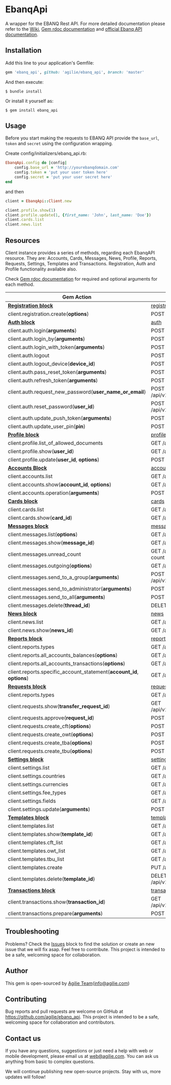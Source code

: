 # EbanqApi

A wrapper for the EBANQ Rest API. For more detailed documentation please refer to the [Wiki](https://github.com/agilie/ebanq_api/wiki), 
[Gem rdoc documentation](https://agilie.github.io/ebanq_api/) and [official Ebanq API documentation](https://ebanqapi.docs.apiary.io/#).

## Installation

Add this line to your application's Gemfile:

```ruby
gem 'ebanq_api', github: 'agilie/ebanq_api', branch: 'master'
```

And then execute:

    $ bundle install

Or install it yourself as:

    $ gem install ebanq_api
    
## Usage

Before you start making the requests to EBANQ API provide the `base_url`, `token` and `secret` using the configuration
wrapping. 

Create config/initializers/ebanq_api.rb:

```ruby
EbanqApi.config do |config|
    config.base_url = 'http://yourebanqdomain.com'
    config.token = 'put your user token here'
    config.secret = 'put your user secret here'
end
```
 and then 

```ruby
client = EbanqApi::Client.new

client.profile.show(1)
client.profile.update(1, {first_name: 'John', last_name: 'Doe'})
client.cards.list
client.news.list
```

## Resources

Client instance provides a series of methods, regarding each EbanqAPI resource. 
They are: Accounts, Cards, Messages, News, Profile, Reports, 
Requests, Settings, Templates and Transactions.
Registration, Auth and Profile functionality available also.

Check [Gem rdoc documentation](https://agilie.github.io/ebanq_api/) for required and optional arguments for each method.

 |  Gem Action  |  API Endpoint  | 
 | -------- | ----- | 
 |  **[Registration block](https://agilie.github.io/ebanq_api/EbanqApi/Registration)** | [registration](https://ebanqapi.docs.apiary.io/#reference/registration/post) | 
 |  client.registration.create(**options**) | POST /api/v1/registration/create | 
 |  **[Auth block](https://agilie.github.io/ebanq_api/EbanqApi/Auth)** | [auth](https://ebanqapi.docs.apiary.io/#reference/auth/post) | 
 |  client.auth.login(**arguments**) | POST /api/v1/auth/login | 
 |  client.auth.login_by(**arguments**) | POST /api/v1/auth/login_pin | 
 |  client.auth.login_with_token(**arguments**) | POST /api/v1/auth/login_token | 
 |  client.auth.logout | POST /api/v1/auth/logout | 
 |  client.auth.logout_device(**device_id**) | POST /api/v1/auth/logout_device | 
 |  client.auth.pass_reset_token(**arguments**) | POST /api/v1/auth/user_pass_reset | 
 |  client.auth.refresh_token(**arguments**) | POST /api/v1/auth/token | 
 |  client.auth.request_new_password(**user_name_or_email**) | POST /api/v1/auth/request_new_password | 
 |  client.auth.reset_password(**user_id**) | POST /api/v1/auth/uid/password_reset | 
 |  client.auth.update_push_token(**arguments**) | POST /api/v1/auth/push_token | 
 |  client.auth.update_user_pin(**pin**) | POST /api/v1/auth/pin | 
 |  **[Profile block](https://agilie.github.io/ebanq_api/EbanqApi/Profile)** | [profile](https://ebanqapi.docs.apiary.io/#reference/profile/post) | 
 |  client.profile.list_of_allowed_documents | GET /api/v1/profile | 
 |  client.profile.show(**user_id**) | GET /api/v1/auth/**user_id** | 
 |  client.profile.update(**user_id**, **options**) | POST /api/v1/auth/**user_id** |
 |  **[Accounts Block](https://agilie.github.io/ebanq_api/EbanqApi/Accounts)** | [accounts](https://ebanqapi.docs.apiary.io/#reference/accounts/post) | 
 |  client.accounts.list | GET /api/v1/accounts | 
 |  client.accounts.show(**account_id**, **options**) | GET /api/v1/accounts/**account_id** | 
 |  client.accounts.operation(**arguments**) | POST /api/v1/accounts/operation |  
 |  **[Cards block](https://agilie.github.io/ebanq_api/EbanqApi/Cards)** | [cards](https://ebanqapi.docs.apiary.io/#reference/cards/post) | 
 |  client.cards.list | GET /api/v1/cards | 
 |  client.cards.show(**card_id**) | GET /api/v1/cards/**card_id** | 
 |  **[Messages block](https://agilie.github.io/ebanq_api/EbanqApi/Messages)** | [messages](https://ebanqapi.docs.apiary.io/#reference/messages/post) | 
 |  client.messages.list(**options**) | GET /api/v1/messages | 
 |  client.messages.show(**message_id**) | GET /api/v1/messages/**message_id** | 
 |  client.messages.unread_count | GET /api/v1/messages/unread-count | 
 |  client.messages.outgoing(**options**) | GET /api/v1/messages/outgoing | 
 |  client.messages.send_to_a_group(**arguments**) | POST /api/v1/messages/send/groups | 
 |  client.messages.send_to_administrator(**arguments**) | POST /api/v1/messages/send | 
 |  client.messages.send_to_all(**arguments**) | POST api/v1/messages/send/all | 
 |  client.messages.delete(**thread_id**) | DELETE /api/v1/messages/**thread_id** | 
 |  **[News block](https://agilie.github.io/ebanq_api/EbanqApi/News)** | [news](https://ebanqapi.docs.apiary.io/#reference/news/post) | 
 |  client.news.list | GET /api/v1/news | 
 |  client.news.show(**news_id**) | GET /api/v1/news/**news_id** | 
 |  **[Reports block](https://agilie.github.io/ebanq_api/EbanqApi/Reports)** | [reports](https://ebanqapi.docs.apiary.io/#reference/reports/post) | 
 |  client.reports.types | GET /api/v1/reports | 
 |  client.reports.all_accounts_balances(**options**) | GET /api/v1/reports/aab | 
 |  client.reports.all_accounts_transactions(**options**) | GET /api/v1/reports/aat | 
 |  client.reports.specific_account_statement(**account_id**, **options**) | GET /api/v1/reports/sas |
 |  **[Requests block](https://agilie.github.io/ebanq_api/EbanqApi/Requests.html)** | [requests](https://ebanqapi.docs.apiary.io/#reference/requests/post) | 
 |  client.reports.types | GET /api/v1/requests/ | 
 |  client.requests.show(**transfer_request_id**) | GET /api/v1/requests/**transfer_request_id** | 
 |  client.requests.approve(**request_id**) | POST /api/v1/requests/approve | 
 |  client.requests.create_cft(**options**) | POST /api/v1/requests/cft | 
 |  client.requests.create_owt(**options**) | POST /api/v1/requests/owt | 
 |  client.requests.create_tba(**options**) | POST /api/v1/requests/tba | 
 |  client.requests.create_tbu(**options**) | POST /api/v1/requests/tbu | 
 |  **[Settings block](https://agilie.github.io/ebanq_api/EbanqApi/Settings)** | [settings](https://ebanqapi.docs.apiary.io/#reference/settings/post) | 
 |  client.settings.list | GET /api/v1/settings | 
 |  client.settings.countries | GET /api/v1/settings/countries | 
 |  client.settings.currencies | GET /api/v1/settings/currencies | 
 |  client.settings.fee_types | GET /api/v1/settings/fee-types | 
 |  client.settings.fields | GET /api/v1/settings/fields | 
 |  client.settings.update(**arguments**) | POST /api/v1/settings/update | 
 |  **[Templates block](https://agilie.github.io/ebanq_api/EbanqApi/Templates)** | [templates](https://ebanqapi.docs.apiary.io/#reference/templates/post) | 
 |  client.templates.list | GET /api/v1/templates | 
 |  client.templates.show(**template_id**) | GET /api/v1/templates/**template_id** | 
 |  client.templates.cft_list | GET /api/v1/templates/cft | 
 |  client.templates.owt_list | GET /api/v1/templates/owt | 
 |  client.templates.tbu_list | GET /api/v1/templates/tbu | 
 |  client.templates.create | PUT /api/v1/templates | 
 |  client.templates.delete(**template_id**) | DELETE /api/v1/templates/**template_id** | 
 |  **[Transactions block](https://agilie.github.io/ebanq_api/EbanqApi/Transactions)** | [transactions](https://ebanqapi.docs.apiary.io/#reference/transactions/post) |  
 |  client.transactions.show(**transaction_id**) | GET /api/v1/transaction/**transaction_id** | 
 |  client.transactions.prepare(**arguments**) | POST /api/v1/transaction/prepare | 

## Troubleshooting

Problems? Check the [Issues](https://github.com/agilie/ebanq_api/issues) block to find 
the solution or create an new issue that we will fix asap. Feel free to contribute.
This project is intended to be a safe, welcoming space for collaboration.

## Author
This gem is open-sourced by [Agilie Team](https://www.agilie.com?utm_source=github&utm_medium=referral&utm_campaign=Git_Ruby&utm_term=ebanq_api)([info@agilie.com](mailto:info@agilie.com))

## Contributing

Bug reports and pull requests are welcome on GitHub at https://github.com/agilie/ebanq_api. This project is intended to be a safe, welcoming space for collaboration and contributors.

## Contact us
If you have any questions, suggestions or just need a help with web or mobile development, 
please email us at <web@agilie.com>. You can ask us anything from basic to complex questions.

We will continue publishing new open-source projects. Stay with us, more updates will follow!

